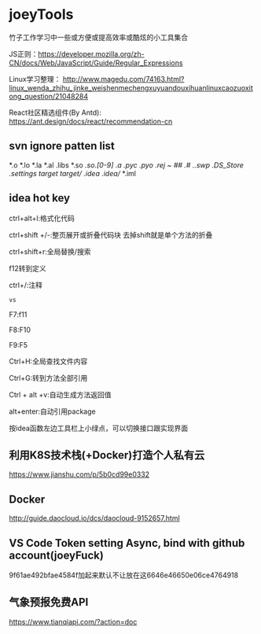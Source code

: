 # joeyTools
竹子工作学习中一些或方便或提高效率或酷炫的小工具集合

JS正则：https://developer.mozilla.org/zh-CN/docs/Web/JavaScript/Guide/Regular_Expressions

Linux学习整理： http://www.magedu.com/74163.html?linux_wenda_zhihu_jinke_weishenmechengxuyuandouxihuanlinuxcaozuoxitong_question/21048284

React社区精选组件(By Antd):  https://ant.design/docs/react/recommendation-cn

## svn ignore patten list

*.o *.lo *.la *.al .libs *.so *.so.[0-9]* *.a *.pyc *.pyo *.rej *~ #*# .#* .*.swp .DS_Store .settings target target/* .idea .idea/* *.iml

## idea hot key

ctrl+alt+l:格式化代码

ctrl+shift  +/-:整页展开或折叠代码块 去掉shift就是单个方法的折叠 

ctrl+shift+r:全局替换/搜索

f12转到定义

ctrl+/:注释

    vs
F7:f11

F8:F10

F9:F5

Ctrl+H:全局查找文件内容

Ctrl+G:转到方法全部引用

Ctrl + alt +v:自动生成方法返回值

alt+enter:自动引用package

按idea函数左边工具栏上小绿点，可以切换接口跟实现界面

## 利用K8S技术栈(+Docker)打造个人私有云

https://www.jianshu.com/p/5b0cd99e0332

## Docker

http://guide.daocloud.io/dcs/daocloud-9152657.html

## VS Code Token setting Async, bind with github account(joeyFuck)

9f61ae492bfae4584f加起来默认不让放在这6646e46650e06ce4764918

## 气象预报免费API

https://www.tianqiapi.com/?action=doc
